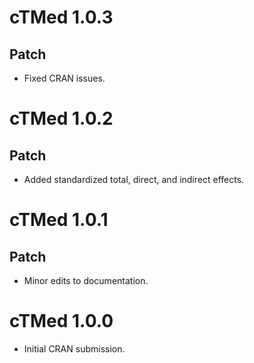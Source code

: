 # cTMed 1.0.3

## Patch

* Fixed CRAN issues.

# cTMed 1.0.2

## Patch

* Added standardized total, direct, and indirect effects.

# cTMed 1.0.1

## Patch

* Minor edits to documentation.

# cTMed 1.0.0

* Initial CRAN submission.
